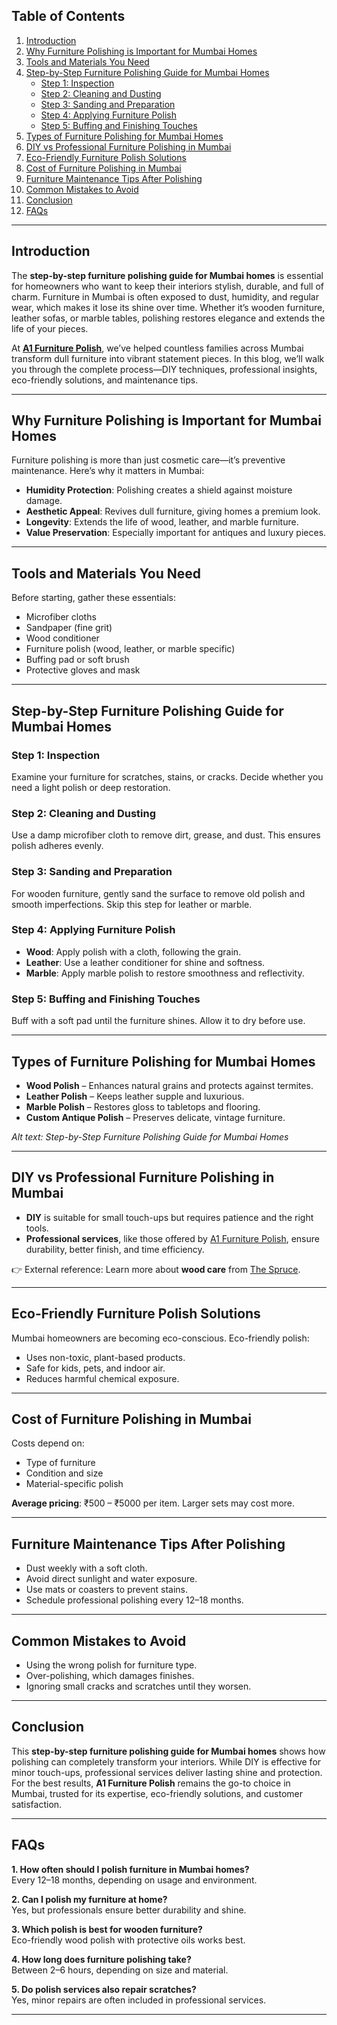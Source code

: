 ## Table of Contents
1. [Introduction](#introduction)  
2. [Why Furniture Polishing is Important for Mumbai Homes](#why-furniture-polishing-is-important-for-mumbai-homes)  
3. [Tools and Materials You Need](#tools-and-materials-you-need)  
4. [Step-by-Step Furniture Polishing Guide for Mumbai Homes](#step-by-step-furniture-polishing-guide-for-mumbai-homes)  
   - [Step 1: Inspection](#step-1-inspection)  
   - [Step 2: Cleaning and Dusting](#step-2-cleaning-and-dusting)  
   - [Step 3: Sanding and Preparation](#step-3-sanding-and-preparation)  
   - [Step 4: Applying Furniture Polish](#step-4-applying-furniture-polish)  
   - [Step 5: Buffing and Finishing Touches](#step-5-buffing-and-finishing-touches)  
5. [Types of Furniture Polishing for Mumbai Homes](#types-of-furniture-polishing-for-mumbai-homes)  
6. [DIY vs Professional Furniture Polishing in Mumbai](#diy-vs-professional-furniture-polishing-in-mumbai)  
7. [Eco-Friendly Furniture Polish Solutions](#eco-friendly-furniture-polish-solutions)  
8. [Cost of Furniture Polishing in Mumbai](#cost-of-furniture-polishing-in-mumbai)  
9. [Furniture Maintenance Tips After Polishing](#furniture-maintenance-tips-after-polishing)  
10. [Common Mistakes to Avoid](#common-mistakes-to-avoid)  
11. [Conclusion](#conclusion)  
12. [FAQs](#faqs)  

---

## Introduction
The **step-by-step furniture polishing guide for Mumbai homes** is essential for homeowners who want to keep their interiors stylish, durable, and full of charm. Furniture in Mumbai is often exposed to dust, humidity, and regular wear, which makes it lose its shine over time. Whether it’s wooden furniture, leather sofas, or marble tables, polishing restores elegance and extends the life of your pieces.  

At **[A1 Furniture Polish](https://a1furniturepolish.com/)**, we’ve helped countless families across Mumbai transform dull furniture into vibrant statement pieces. In this blog, we’ll walk you through the complete process—DIY techniques, professional insights, eco-friendly solutions, and maintenance tips.  

---

## Why Furniture Polishing is Important for Mumbai Homes
Furniture polishing is more than just cosmetic care—it’s preventive maintenance. Here’s why it matters in Mumbai:  

- **Humidity Protection**: Polishing creates a shield against moisture damage.  
- **Aesthetic Appeal**: Revives dull furniture, giving homes a premium look.  
- **Longevity**: Extends the life of wood, leather, and marble furniture.  
- **Value Preservation**: Especially important for antiques and luxury pieces.  

---

## Tools and Materials You Need
Before starting, gather these essentials:  

- Microfiber cloths  
- Sandpaper (fine grit)  
- Wood conditioner  
- Furniture polish (wood, leather, or marble specific)  
- Buffing pad or soft brush  
- Protective gloves and mask  

---

## Step-by-Step Furniture Polishing Guide for Mumbai Homes

### Step 1: Inspection
Examine your furniture for scratches, stains, or cracks. Decide whether you need a light polish or deep restoration.  

### Step 2: Cleaning and Dusting
Use a damp microfiber cloth to remove dirt, grease, and dust. This ensures polish adheres evenly.  

### Step 3: Sanding and Preparation
For wooden furniture, gently sand the surface to remove old polish and smooth imperfections. Skip this step for leather or marble.  

### Step 4: Applying Furniture Polish
- **Wood**: Apply polish with a cloth, following the grain.  
- **Leather**: Use a leather conditioner for shine and softness.  
- **Marble**: Apply marble polish to restore smoothness and reflectivity.  

### Step 5: Buffing and Finishing Touches
Buff with a soft pad until the furniture shines. Allow it to dry before use.  

---

## Types of Furniture Polishing for Mumbai Homes
- **Wood Polish** – Enhances natural grains and protects against termites.  
- **Leather Polish** – Keeps leather supple and luxurious.  
- **Marble Polish** – Restores gloss to tabletops and flooring.  
- **Custom Antique Polish** – Preserves delicate, vintage furniture.  
  
*Alt text: Step-by-Step Furniture Polishing Guide for Mumbai Homes*  

---

## DIY vs Professional Furniture Polishing in Mumbai
- **DIY** is suitable for small touch-ups but requires patience and the right tools.  
- **Professional services**, like those offered by [A1 Furniture Polish](https://a1furniturepolish.com/services/), ensure durability, better finish, and time efficiency.  

👉 External reference: Learn more about **wood care** from [The Spruce](https://www.thespruce.com/how-to-polish-wood-furniture-1391764).  

---

## Eco-Friendly Furniture Polish Solutions
Mumbai homeowners are becoming eco-conscious. Eco-friendly polish:  
- Uses non-toxic, plant-based products.  
- Safe for kids, pets, and indoor air.  
- Reduces harmful chemical exposure.  

---

## Cost of Furniture Polishing in Mumbai
Costs depend on:  
- Type of furniture  
- Condition and size  
- Material-specific polish  

**Average pricing**: ₹500 – ₹5000 per item. Larger sets may cost more.  

---

## Furniture Maintenance Tips After Polishing
- Dust weekly with a soft cloth.  
- Avoid direct sunlight and water exposure.  
- Use mats or coasters to prevent stains.  
- Schedule professional polishing every 12–18 months.  

---

## Common Mistakes to Avoid
- Using the wrong polish for furniture type.  
- Over-polishing, which damages finishes.  
- Ignoring small cracks and scratches until they worsen.  

---

## Conclusion
This **step-by-step furniture polishing guide for Mumbai homes** shows how polishing can completely transform your interiors. While DIY is effective for minor touch-ups, professional services deliver lasting shine and protection. For the best results, **A1 Furniture Polish** remains the go-to choice in Mumbai, trusted for its expertise, eco-friendly solutions, and customer satisfaction.  

---

## FAQs

**1. How often should I polish furniture in Mumbai homes?**  
Every 12–18 months, depending on usage and environment.  

**2. Can I polish my furniture at home?**  
Yes, but professionals ensure better durability and shine.  

**3. Which polish is best for wooden furniture?**  
Eco-friendly wood polish with protective oils works best.  

**4. How long does furniture polishing take?**  
Between 2–6 hours, depending on size and material.  

**5. Do polish services also repair scratches?**  
Yes, minor repairs are often included in professional services.  

---
